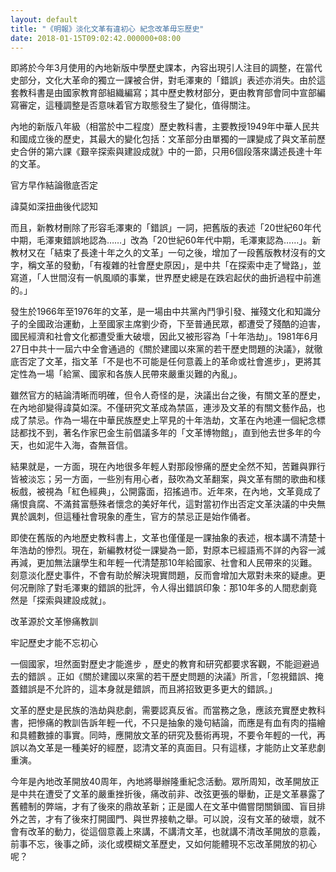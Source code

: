 ```yaml
---
layout: default
title: "《明報》淡化文革有違初心 紀念改革毋忘歷史"
date: 2018-01-15T09:02:42.000000+08:00
---
```


即將於今年3月使用的內地新版中學歷史課本，內容出現引人注目的調整，在當代史部分，文化大革命的獨立一課被合併，對毛澤東的「錯誤」表述亦消失。由於這套教科書是由國家教育部組織編寫；其中歷史教材部分，更由教育部會同中宣部編寫審定，這種調整是否意味着官方取態發生了變化，值得關注。

內地的新版八年級（相當於中二程度）歷史教科書，主要教授1949年中華人民共和國成立後的歷史，其最大的變化包括：文革部分由單獨的一課變成了與文革前歷史合併的第六課《艱辛探索與建設成就》中的一節，只用6個段落來講述長達十年的文革。

官方早作結論徹底否定

諱莫如深扭曲後代認知

而且，新教材刪除了形容毛澤東的「錯誤」一詞，把舊版的表述「20世紀60年代中期，毛澤東錯誤地認為……」改為「20世紀60年代中期，毛澤東認為……」。新教材又在「結束了長達十年之久的文革」一句之後，增加了一段舊版教材沒有的文字，稱文革的發動，「有複雜的社會歷史原因」，是中共「在探索中走了彎路」，並寫道，「人世間沒有一帆風順的事業，世界歷史總是在跌宕起伏的曲折過程中前進的。」

發生於1966年至1976年的文革，是一場由中共黨內鬥爭引發、摧殘文化和知識分子的全國政治運動，上至國家主席劉少奇，下至普通民眾，都遭受了殘酷的迫害，國民經濟和社會文化都遭受重大破壞，因此又被形容為「十年浩劫」。1981年6月27日中共十一屆六中全會通過的《關於建國以來黨的若干歷史問題的決議》，就徹底否定了文革，指文革「不是也不可能是任何意義上的革命或社會進步」，更將其定性為一場「給黨、國家和各族人民帶來嚴重災難的內亂」。

雖然官方的結論清晰而明確，但令人奇怪的是，決議出台之後，有關文革的歷史，在內地卻變得諱莫如深。不僅研究文革成為禁區，連涉及文革的有關文藝作品，也成了禁忌。作為一場在中華民族歷史上罕見的十年浩劫，文革在內地連一個紀念標誌都找不到，著名作家巴金生前倡議多年的「文革博物館」，直到他去世多年的今天，也如泥牛入海，杳無音信。

結果就是，一方面，現在內地很多年輕人對那段慘痛的歷史全然不知，苦難與罪行皆被淡忘；另一方面，一些別有用心者，鼓吹為文革翻案，與文革有關的歌曲和樣板戲，被視為「紅色經典」，公開露面，招搖過市。近年來，在內地，文革竟成了痛恨貪腐、不滿貧富懸殊者懷念的美好年代，這對當初作出否定文革決議的中央無異於諷刺，但這種社會現象的產生，官方的禁忌正是始作俑者。

即使在舊版的內地歷史教科書上，文革也僅僅是一課抽象的表述，根本講不清楚十年浩劫的慘烈。現在，新編教材從一課變為一節，對原本已經語焉不詳的內容一減再減，更加無法讓學生和年輕一代清楚那10年給國家、社會和人民帶來的災難。刻意淡化歷史事件，不會有助於解決現實問題，反而會增加大眾對未來的疑慮。更何况刪除了對毛澤東的錯誤的批評，令人得出錯誤印象：那10年多的人間悲劇竟然是「探索與建設成就」。

改革源於文革慘痛教訓

牢記歷史才能不忘初心

一個國家，坦然面對歷史才能進步 ，歷史的教育和研究都要求客觀，不能迴避過去的錯誤 。正如《關於建國以來黨的若干歷史問題的決議》所言，「忽視錯誤、掩蓋錯誤是不允許的，這本身就是錯誤，而且將招致更多更大的錯誤。」

文革的歷史是民族的浩劫與悲劇，需要認真反省。而當務之急，應該充實歷史教科書，把慘痛的教訓告訴年輕一代，不只是抽象的幾句結論，而應是有血有肉的描繪和具體數據的事實。同時，應開放文革的研究及藝術再現，不要令年輕的一代，再誤以為文革是一種美好的經歷，認清文革的真面目。只有這樣，才能防止文革悲劇重演。

今年是內地改革開放40周年，內地將舉辦隆重紀念活動。眾所周知，改革開放正是中共在遭受了文革的嚴重挫折後，痛改前非、改弦更張的舉動，正是文革暴露了舊體制的弊端，才有了後來的鼎故革新；正是國人在文革中備嘗閉關鎖國、盲目排外之苦，才有了後來打開國門、與世界接軌之舉。可以說，沒有文革的破壞，就不會有改革的動力，從這個意義上來講，不講清文革，也就講不清改革開放的意義，前事不忘，後事之師，淡化或模糊文革歷史，又如何能體現不忘改革開放的初心呢？

